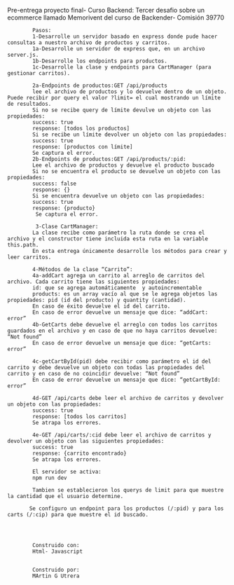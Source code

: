 Pre-entrega proyecto final- Curso Backend:
            Tercer desafio sobre un ecommerce llamado Memorivent del curso de Backender- Comisión 39770
            

            Pasos:
            1-Desarrolle un servidor basado en express donde pude hacer consultas a nuestro archivo de productos y carritos.
            1a-Desarrolle un servidor de express que, en un archivo server.js.
            1b-Desarrolle los endpoints para productos.
            1c-Desarrolle la clase y endpoints para CartManager (para gestionar carritos).

            2a-Endpoints de productos:GET /api/products 
            lee el archivo de productos y lo devuelve dentro de un objeto. Puede recibir por query el valor ?limit= el cual mostrando un límite de resultados.
            Si no se recibe query de límite devulve un objeto con las propiedades:
            success: true
            response: [todos los productos]
            Si se recibe un límite devolver un objeto con las propiedades:
            success: true
            response: [productos con límite]
            Se captura el error.
	        2b-Endpoints de productos:GET /api/products/:pid:
            Lee el archivo de productos y devuelve el producto buscado
            Si no se encuentra el producto se devuelve un objeto con las propiedades:
            success: false
            response: {}
            Si se encuentra devuelve un objeto con las propiedades:
            success: true
            response: {producto}
             Se captura el error.

             3-Clase CartManager:
            La clase recibe como parámetro la ruta donde se crea el archivo y el constructor tiene incluida esta ruta en la variable this.path.
            En esta entrega únicamente desarrolle los métodos para crear y leer carritos.

            4-Métodos de la clase “Carrito”:
            4a-addCart agrega un carrito al arreglo de carritos del archivo. Cada carrito tiene las siguientes propiedades:
            id: que se agrega automáticamente  y autoincrementable
            products: es un array vacío al que se le agrega objetos las propiedades: pid (id del producto) y quantity (cantidad).
            En caso de éxito devuelve el id del carrito.
            En caso de error devuelve un mensaje que dice: “addCart: error”
            4b-GetCarts debe devuelve el arreglo con todos los carritos guardados en el archivo y en caso de que no haya carritos devuelve: “Not found”
            En caso de error devuelve un mensaje que dice: “getCarts: error”

            4c-getCartById(pid) debe recibir como parámetro el id del carrito y debe devuelve un objeto con todas las propiedades del carrito y en caso de no coincidir devuelve: “Not found”
            En caso de error devuelve un mensaje que dice: “getCartById: error”
            
            4d-GET /api/carts debe leer el archivo de carritos y devolver un objeto con las propiedades:
            success: true
            response: [todos los carritos]
            Se atrapa los errores.

            4e-GET /api/carts/:cid debe leer el archivo de carritos y devolver un objeto con las siguientes propiedades:
            success: true
            response: {carrito encontrado}
	        Se atrapa los errores.

            El servidor se activa:
            npm run dev
            
            Tambien se establecieron los querys de limit para que muestre la cantidad que el usuario determine.

           Se configuro un endpoint para los productos (/:pid) y para los carts (/:cip) para que muestre el id buscado.



           
            Construido con:
            Html- Javascript
            

            Construido por:
            MArtin G Utrera
